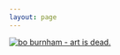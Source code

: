 ```yaml
---
layout: page
---
```


[![bo burnham - art is dead.](http://imgur.com/a/k08oP)](https://www.youtube.com/watch?v=6hCQLEIWadk)

